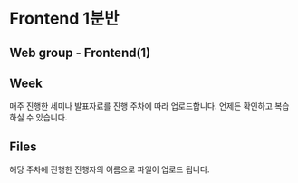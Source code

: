 # Frontend 1분반
Web group - Frontend(1)
---

## Week
매주 진행한 세미나 발표자료를 진행 주차에 따라 업로드합니다.
언제든 확인하고 복습하실 수 있습니다.

## Files
해당 주차에 진행한 진행자의 이름으로 파일이 업로드 됩니다.
